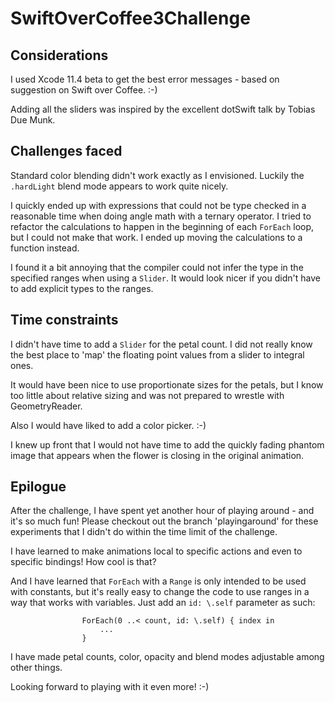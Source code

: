 # SwiftOverCoffee3Challenge

## Considerations

I used Xcode 11.4 beta to get the best error messages - based on suggestion on Swift over Coffee. :-)

Adding all the sliders was inspired by the excellent dotSwift talk by Tobias Due Munk.

## Challenges faced

Standard color blending didn't work exactly as I envisioned. Luckily the `.hardLight` blend mode appears to work quite nicely.

I quickly ended up with expressions that could not be type checked in a reasonable time when doing angle math with a ternary operator. 
I tried to refactor the calculations to happen in the beginning of each `ForEach` loop, but I could not make that work. 
I ended up moving the calculations to a function instead.

I found it a bit annoying that the compiler could not infer the type in the specified ranges when using a `Slider`. It would look nicer if you didn't have to add explicit types to the ranges.

## Time constraints 

I didn't have time to add a `Slider` for the petal count. I did not really know the best place to 'map' the floating point values from a slider to integral ones.

It would have been nice to use proportionate sizes for the petals, but I know too little about relative sizing and was not prepared to wrestle with GeometryReader.

Also I would have liked to add a color picker. :-)

I knew up front that I would not have time to add the quickly fading phantom image that appears when the flower is closing in the original animation.

## Epilogue

After the challenge, I have spent yet another hour of playing around - and it's so much fun!
Please checkout out the branch 'playingaround' for these experiments that I didn't do within the time limit of the challenge.

I have learned to make animations local to specific actions and even to specific bindings! How cool is that?

And I have learned that `ForEach` with a `Range` is only intended to be used with constants, but it's really easy to change the code to use ranges in a way that works with variables. Just add an `id: \.self` parameter as such:

```
                ForEach(0 ..< count, id: \.self) { index in
                    ...
                }
```

I have made petal counts, color, opacity and blend modes adjustable among other things.

Looking forward to playing with it even more! :-)
